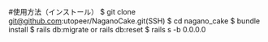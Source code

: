 #使用方法（インストール）
$ git clone git@github.com:utopeer/NaganoCake.git(SSH)
$ cd nagano_cake
$ bundle install
$ rails db:migrate  or  rails db:reset
$ rails s -b 0.0.0.0
